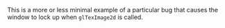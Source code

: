 This is a more or less minimal example of a particular bug that causes the window to lock up when `glTexImage2d` is called.